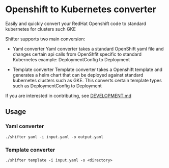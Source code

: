 # Openshift to Kubernetes converter

Easily and quickly convert your RedHat Openshift code to standard kubernetes for clusters such GKE

Shifter supports two main conversion:

* Yaml converter
  Yaml converter takes a standard OpenShift yaml file and changes certain api calls from OpenShfit specific to standard Kubernetes example: DeploymentConfig to Deployment

* Template converter
  Template converter takes a Openshift template and generates a helm chart that can be deployed against standard kubernetes clusters such as GKE.  This converts certain template types such as DeploymentConfig to Deployment

If you are interested in contributing, see [DEVELOPMENT.md](./DEVELOPMENT.md)

## Usage

### Yaml converter
```./shifter yaml -i input.yaml -o output.yaml```

### Template converter
```./shifter template -i input.yaml -o <directory>```
